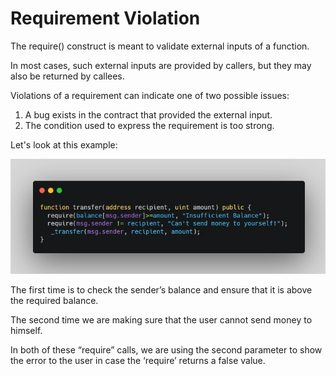 # Requirement Violation

The require() construct is meant to validate external inputs of a function.

In most cases, such external inputs are provided by callers, but they may also be returned by callees.

Violations of a requirement can indicate one of two possible issues:

1. A bug exists in the contract that provided the external input.
2. The condition used to express the requirement is too strong.

Let's look at this example:

![Alt text](image/Requirement%20Violation/requireUsage.png)

The first time is to check the sender’s balance and ensure that it is above the required balance.

The second time we are making sure that the user cannot send money to himself.

In both of these “require” calls, we are using the second parameter to show the error to the user in case the ‘require’ returns a false value.